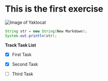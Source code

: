 # This is the first exercise

![Image of Yaktocat](https://octodex.github.com/images/yaktocat.png)

```java
String str = new String(New Markdown);
System.out.println(str);
```
**Track Task List**

- [x] First Task
- [x] Second Task
- [ ] Third Task

